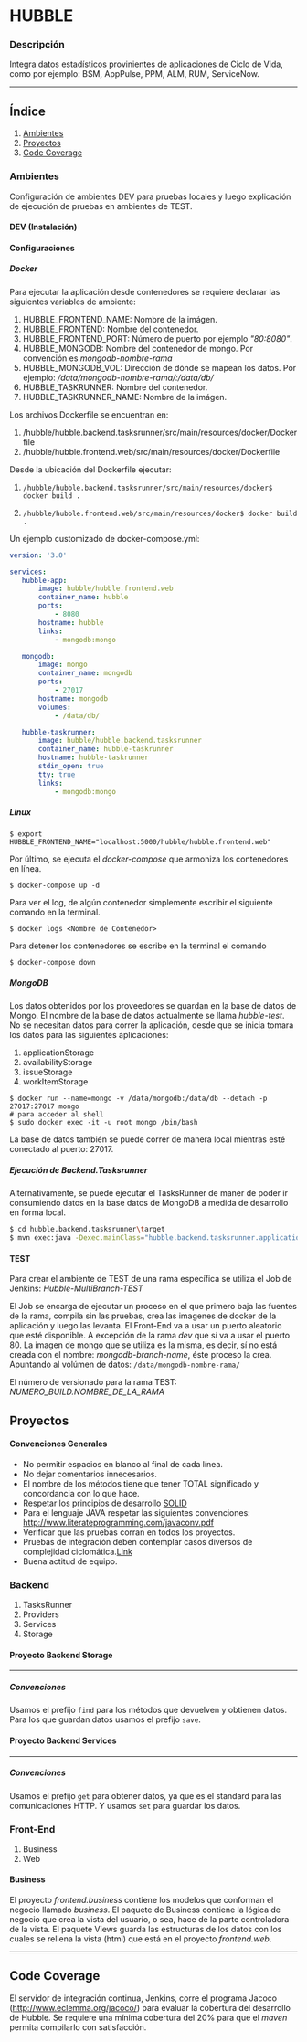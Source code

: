 # HUBBLE

### Descripción

Integra datos estadísticos provinientes de aplicaciones de Ciclo de Vida, como por ejemplo: BSM, AppPulse, PPM, ALM, RUM, ServiceNow.

---

## Índice

1. [Ambientes](#ambientes)
2. [Proyectos](#proyectos)
3. [Code Coverage](#code-coverage)


### Ambientes

Configuración de ambientes DEV para pruebas locales y luego explicación de ejecución de pruebas en ambientes de TEST.

#### DEV (Instalación)

#### Configuraciones

##### Docker

Para ejecutar la aplicación desde contenedores se requiere declarar las siguientes variables de ambiente:

1. HUBBLE_FRONTEND_NAME: Nombre de la imágen.
2. HUBBLE_FRONTEND: Nombre del contenedor.
3. HUBBLE_FRONTEND_PORT: Número de puerto por ejemplo *"80:8080"*.
4. HUBBLE_MONGODB: Nombre del contenedor de mongo. Por convención es *mongodb-nombre-rama*
5. HUBBLE_MONGODB_VOL: Dirección de dónde se mapean los datos. Por ejemplo: */data/mongodb-nombre-rama/:/data/db/*
6. HUBBLE_TASKRUNNER: Nombre del contenedor.
7. HUBBLE_TASKRUNNER_NAME: Nombre de la imágen.


Los archivos Dockerfile se encuentran en:

1. /hubble/hubble.backend.tasksrunner/src/main/resources/docker/Dockerfile
2. /hubble/hubble.frontend.web/src/main/resources/docker/Dockerfile

Desde la ubicación del Dockerfile ejecutar:
1. `/hubble/hubble.backend.tasksrunner/src/main/resources/docker$ docker build . `

2. `/hubble/hubble.frontend.web/src/main/resources/docker$ docker build . `

Un ejemplo customizado de docker-compose.yml:

```yml
version: '3.0'

services:
   hubble-app:
       image: hubble/hubble.frontend.web
       container_name: hubble
       ports:
           - 8080
       hostname: hubble
       links:
           - mongodb:mongo

   mongodb:
       image: mongo
       container_name: mongodb
       ports:
           - 27017
       hostname: mongodb
       volumes:
           - /data/db/

   hubble-taskrunner:
       image: hubble/hubble.backend.tasksrunner
       container_name: hubble-taskrunner
       hostname: hubble-taskrunner
       stdin_open: true
       tty: true
       links:
           - mongodb:mongo
```


##### Linux
`$ export HUBBLE_FRONTEND_NAME="localhost:5000/hubble/hubble.frontend.web"`

Por último, se ejecuta el _docker-compose_ que armoniza los contenedores en línea.

`$ docker-compose up -d`

Para ver el log, de algún contenedor simplemente escribir el siguiente comando en la terminal.

`$ docker logs <Nombre de Contenedor>`

Para detener los contenedores se escribe en la terminal el comando

`$ docker-compose down`

##### MongoDB

Los datos obtenidos por los proveedores se guardan en la base de datos de Mongo. El nombre de la base de datos actualmente se llama *hubble-test*. No se necesitan datos para correr la aplicación, desde que se inicia tomara los datos para las siguientes aplicaciones:

1. applicationStorage
2. availabilityStorage
3. issueStorage
4. workItemStorage

```
$ docker run --name=mongo -v /data/mongodb:/data/db --detach -p 27017:27017 mongo
# para acceder al shell
$ sudo docker exec -it -u root mongo /bin/bash
```

La base de datos también se puede correr de manera local mientras esté conectado al puerto: 27017.

##### Ejecución de Backend.Tasksrunner

Alternativamente, se puede ejecutar el TasksRunner de maner de poder ir consumiendo datos en la base datos de MongoDB a medida de desarrollo en forma local.

```bash
$ cd hubble.backend.tasksrunner\target
$ mvn exec:java -Dexec.mainClass="hubble.backend.tasksrunner.application.TasksRunnerApplication" -Dmaven.test.skip=true
```
#### TEST
Para crear el ambiente de TEST de una rama específica se utiliza el Job de Jenkins: *Hubble-MultiBranch-TEST*

El Job se encarga de ejecutar un proceso en el que primero baja las fuentes de la rama, compila sin las pruebas, crea las imagenes de docker de la aplicación y luego las levanta. El Front-End va a usar un puerto aleatorio que esté disponible. A excepción de la rama *dev* que sí va a usar el puerto 80.
La imagen de mongo que se utiliza es la misma, es decir, sí no está creada con el nombre: _mongodb-branch-name_, éste proceso la crea. Apuntando al volúmen de datos: `/data/mongodb-nombre-rama/`

El número de versionado para la rama TEST: *NUMERO_BUILD.NOMBRE_DE_LA_RAMA*

## Proyectos

#### Convenciones Generales

* No permitir espacios en blanco al final de cada línea.
* No dejar comentarios innecesarios.
* El nombre de los métodos tiene que tener TOTAL significado y concordancia con lo que hace.
* Respetar los principios de desarrollo [SOLID](https://es.wikipedia.org/wiki/SOLID)
* Para el lenguaje JAVA respetar las siguientes convenciones: http://www.literateprogramming.com/javaconv.pdf
* Verificar que las pruebas corran en todos los proyectos.
* Pruebas de integración deben contemplar casos diversos de complejidad ciclomática.[Link](https://es.wikipedia.org/wiki/Complejidad_ciclom%C3%A1tica)
* Buena actitud de equipo.

### Backend

1. TasksRunner
2. Providers
3. Services
4. Storage


#### Proyecto Backend Storage 
-----------------------------

##### Convenciones
Usamos el prefijo `find` para los métodos que devuelven y obtienen datos. Para los que guardan datos usamos el prefijo `save`.

#### Proyecto Backend Services
-----------------------------

##### Convenciones
Usamos el prefijo `get` para obtener datos, ya que es el standard para las comunicaciones HTTP. Y usamos `set` para guardar los datos.

### Front-End

1. Business
2. Web

#### Business

El proyecto *frontend.business* contiene los modelos que conforman el negocio llamado *business*. El paquete de Business contiene la lógica de negocio que crea la vista del usuario, o sea, hace de la parte controladora de la vista. El paquete Views guarda las estructuras de los datos con los cuales se rellena la vista (html) que está en el proyecto *frontend.web*.

---

## Code Coverage
El servidor de integración continua, Jenkins, corre el programa Jacoco (http://www.eclemma.org/jacoco/) para evaluar la cobertura del desarrollo de Hubble. Se requiere una mínima cobertura del 20% para que el _maven_ permita compilarlo con satisfacción.

